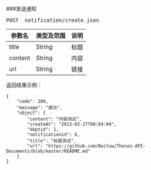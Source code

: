 ###发送通知
<pre>
POST  notification/create.json
</pre>

参数名      |类型及范围      |说明
---  			|---				|---- 
title |String |标题
content|String |内容
url |String |链接



<pre>
返回结果示例：
<code>
{
    "code": 200,
    "message": "成功",
    "object": {
        "content": "内容测试",
        "createAt": "2013-03-27T00:04:04",
        "deptid": 1,
        "notificationid": 6,
        "title": "标题测试",
        "url": "https://github.com/Naituw/Theses-API-Documents/blob/master/README.md"
    }
}

</code>
</pre>
